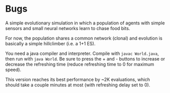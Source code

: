 # Bugs

A simple evolutionary simulation in which a population of agents with simple
sensors and small neural networks learn to chase food bits.

For now, the population shares a common network (clonal) and evolution is
basically a simple hillclimber (i.e. a 1+1 ES).

You need a java compiler and interpreter.  Compile with `javac World.java`,
then run with `java World`.  Be sure to press the + and - buttons to increase
or decrease the refreshing time (reduce refreshing time to 0 for maximum
speed). 


This version reaches its best performance by ~2K evaluations, which should take
a couple minutes at most (with refreshing delay set to 0). 
